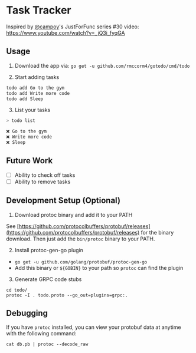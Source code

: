# Task Tracker

Inspired by [@campoy](https://github.com/campoy)'s JustForFunc series #30 video: https://www.youtube.com/watch?v=_jQ3i_fyqGA

## Usage

1. Download the app via: `go get -u github.com/rmccorm4/gotodo/cmd/todo`

2. Start adding tasks

```bash
todo add Go to the gym
todo add Write more code
todo add Sleep
```

3. List your tasks

```bash
> todo list

❌ Go to the gym
❌ Write more code
❌ Sleep
```

## Future Work
* [ ] Ability to check off tasks
* [ ] Ability to remove tasks

## Development Setup (Optional)

1. Download protoc binary and add it to your PATH

See [https://github.com/protocolbuffers/protobuf/releases](https://github.com/protocolbuffers/protobuf/releases) for
the binary download. Then just add the `bin/protoc` binary to your PATH.

2. Install protoc-gen-go plugin
  * `go get -u github.com/golang/protobuf/protoc-gen-go`
  * Add this binary or `${GOBIN}` to your path so `protoc` can find the plugin

3. Generate GRPC code stubs

```
cd todo/
protoc -I . todo.proto --go_out=plugins=grpc:.
```
## Debugging

If you have `protoc` installed, you can view your protobuf data at 
anytime with the following command:

`cat db.pb | protoc --decode_raw`
